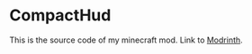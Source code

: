 # CompactHud
This is the source code of my minecraft mod. Link to [Modrinth](https://modrinth.com/mod/compacthud).
